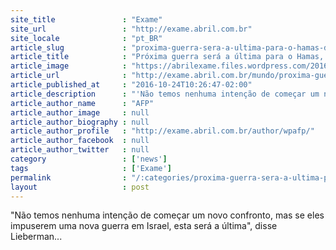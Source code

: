 ```yaml
---
site_title               : "Exame"
site_url                 : "http://exame.abril.com.br"
site_locale              : "pt_BR"
article_slug             : "proxima-guerra-sera-a-ultima-para-o-hamas-diz-ministro-isralense"
article_title            : "Próxima guerra será a última para o Hamas, diz ministro isralense"
article_image            : "https://abrilexame.files.wordpress.com/2016/09/size_960_16_9_palestinos-hamas15.jpg?quality=70&strip=all&w=960"
article_url              : "http://exame.abril.com.br/mundo/proxima-guerra-sera-a-ultima-para-o-hamas-diz-ministro-isralense/"
article_published_at     : "2016-10-24T10:26:47-02:00"
article_description      : "'Não temos nenhuma intenção de começar um novo confronto, mas se eles impuserem uma nova guerra em Israel, esta será a última', disse Lieberman..."
article_author_name      : "AFP"
article_author_image     : null
article_author_biography : null
article_author_profile   : "http://exame.abril.com.br/author/wpafp/"
article_author_facebook  : null
article_author_twitter   : null
category                 : ['news']
tags                     : ['Exame']
permalink                : "/:categories/proxima-guerra-sera-a-ultima-para-o-hamas-diz-ministro-isralense/"
layout                   : post
---
```


"Não temos nenhuma intenção de começar um novo confronto, mas se eles impuserem uma nova guerra em Israel, esta será a última", disse Lieberman...

